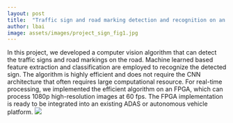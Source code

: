 ```yaml
---
layout: post
title:  "Traffic sign and road marking detection and recognition on an FPGA"
author: lbai
image: assets/images/project_sign_fig1.jpg
---
```

In this project, we developed a computer vision algorithm that can detect the traffic signs and road markings on the road. Machine learned based feature extraction and classification are employed to recognize the detected sign. The algorithm is highly efficient and does not require the CNN architecture that often requires large computational resource. For real-time processing, we implemented the efficient algorithm on an FPGA, which can process 1080p high-resolution images at 60 fps. The FPGA implementation is ready to be integrated into an existing ADAS or autonomous vehicle platform.
![]({{site.baseurl}}/assets/images/project_sign_fig2.jpg)


